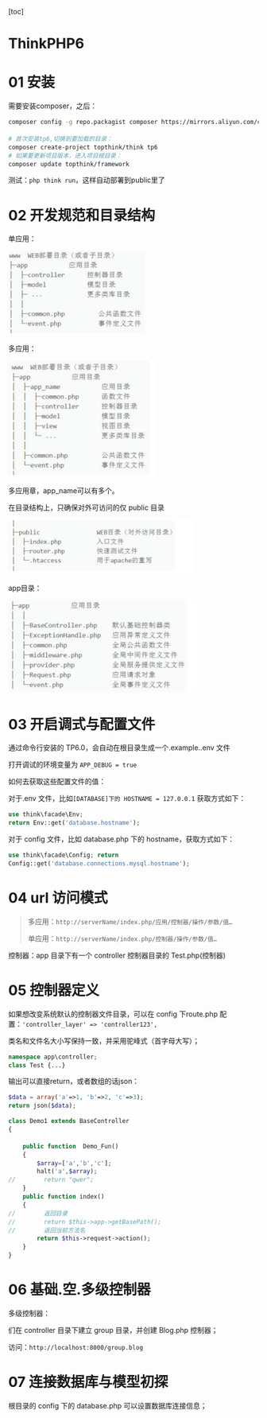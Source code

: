 [toc]

# ThinkPHP6



# 01 安装

需要安装composer，之后：

```sh
composer config -g repo.packagist composer https://mirrors.aliyun.com/composer/

# 首次安装tp6,切换到要加载的目录：
composer create-project topthink/think tp6
# 如果要更新项目版本，进入项目根目录：
composer update topthink/framework
```

测试：`php think run`，这样自动部署到public里了

# 02 开发规范和目录结构

单应用：

![image-20220217195626053](README/image-20220217195626053.png)

多应用：

![image-20220217195637543](README/image-20220217195637543.png)

多应用章，app_name可以有多个。

在目录结构上，只确保对外可访问的仅 public 目录

![image-20220217195734698](README/image-20220217195734698.png)

app目录：

![image-20220217195747457](README/image-20220217195747457.png)

# 03 开启调式与配置文件

通过命令行安装的 TP6.0，会自动在根目录生成一个.example..env 文件

打开调试的环境变量为 `APP_DEBUG = true`

如何去获取这些配置文件的值： 

 对于.env 文件，比如`[DATABASE]下的 HOSTNAME = 127.0.0.1` 获取方式如下：

```php
use think\facade\Env;
return Env::get('database.hostname'); 
```

 对于 config 文件，比如 database.php 下的 hostname，获取方式如下：

```php
use think\facade\Config; return 
Config::get('database.connections.mysql.hostname');
```



# 04 url 访问模式

>   多应用：`http://serverName/index.php/应用/控制器/操作/参数/值…`
>
>   单应用：`http://serverName/index.php/控制器/操作/参数/值…`

控制器：app 目录下有一个 controller 控制器目录的 Test.php(控制器)



# 05 控制器定义



如果想改变系统默认的控制器文件目录，可以在 config 下route.php 配置：`'controller_layer' => 'controller123',`

类名和文件名大小写保持一致，并采用驼峰式（首字母大写）；

```php
namespace app\controller; 
class Test {...}
```

输出可以直接return，或者数组的话json：

```php
$data = array('a'=>1, 'b'=>2, 'c'=>3);
return json($data);
```

```php
class Demo1 extends BaseController
{

    public function  Demo_Fun()
    {
        $array=['a','b','c'];
        halt('a',$array);
//        return "qwer";
    }
    public function index()
    {
//        返回目录
//        return $this->app->getBasePath();
//        返回当前方法名
        return $this->request->action();
    }
}
```

# 06 基础.空.多级控制器

多级控制器：

们在 controller 目录下建立 group 目录，并创建 Blog.php 控制器；

访问：`http://localhost:8000/group.blog`





# 07 连接数据库与模型初探

根目录的 config 下的 database.php 可以设置数据库连接信息；




